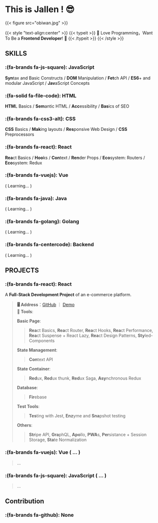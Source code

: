 # This is Jallen ! 😎

{{< figure src="obiwan.jpg" >}}

{{< style "text-align:center" >}}
{{< typeit >}} 
👾 Love Programming，Want To Be a **Frontend Developer**! 🥰 
{{< /typeit >}}
{{< /style >}}

## SKILLS

### :(fa-brands fa-js-square): **JavaScript**  
**Syn**tax and Basic Constructs / **DOM** Manipulation / **Fet**ch API / **ES6**+ and modular JavaScript / **Jav**aScript Concepts

### :(fa-solid fa-file-code):  **HTML**
**HTM**L Basics / **Sem**antic HTML / **Acc**essibility / **Bas**ics of SEO

### :(fa-brands fa-css3-alt):  **CSS**
**CSS** Basics / **Mak**ing layouts / **Res**ponsive Web Design / **CSS** Preprocessors

### :(fa-brands fa-react): **React**
**Rea**ct Basics / **Hoo**ks / **Con**text / **Ren**der Props / **Eco**system: Routers / **Eco**system: Redux

### :(fa-brands fa-vuejs): **Vue** 
( Learning... )

### :(fa-brands fa-java):  **Java** 
( Learning... )

### :(fa-brands fa-golang): **Golang** 
( Learning... )

### :(fa-brands fa-centercode): **Backend** 
( Learning... )

## PROJECTS

### :(fa-brands fa-react): **React**
A **Full-Stack Development Project** of an e-commerce platform.
> **🖥 Address**：[GitHub](https://github.com/jallenlau/crwn-clothing) ｜ [Demo](https://regal-empanada-b3ccfd.netlify.app/)    
> **🔧 Tools**: 
>   
> **Basic Page**: 
>> **Rea**ct Basics, **Rea**ct Router, **Rea**ct Hooks, **Rea**ct Performance, **Rea**ct Suspense + React Lazy, **Rea**ct Design Patterns, **Sty**led-Components 
> 
> **State Management**: 
>> **Con**text API 
> 
> **State Container**: 
>> **Red**ux, **Red**ux thunk, **Red**ux Saga, **Asy**nchronous Redux 
> 
> **Database**: 
>> **Fir**ebase
>
> **Test Tools**: 
>> **Tes**ting with Jest, **Enz**yme and **Sna**pshot testing
>
> **Others**: 
>> **Str**ipe API, **Gra**phQL, **Apo**llo, **PWA**s, **Per**sistance + Session Storage, **Sta**te Normalization

### :(fa-brands fa-vuejs): **Vue** ( ... )
>...

### :(fa-brands fa-js-square): **JavaScript** ( ... )
>...

## Contribution

### :(fa-brands fa-github): **None**
